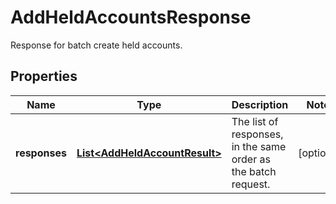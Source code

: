 

# AddHeldAccountsResponse

Response for batch create held accounts.

## Properties

| Name | Type | Description | Notes |
|------------ | ------------- | ------------- | -------------|
|**responses** | [**List&lt;AddHeldAccountResult&gt;**](AddHeldAccountResult.md) | The list of responses, in the same order as the batch request. |  [optional] |



